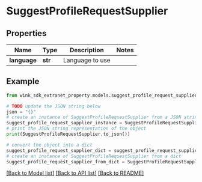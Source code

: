 # SuggestProfileRequestSupplier


## Properties

Name | Type | Description | Notes
------------ | ------------- | ------------- | -------------
**language** | **str** | Language to use | 

## Example

```python
from wink_sdk_extranet_property.models.suggest_profile_request_supplier import SuggestProfileRequestSupplier

# TODO update the JSON string below
json = "{}"
# create an instance of SuggestProfileRequestSupplier from a JSON string
suggest_profile_request_supplier_instance = SuggestProfileRequestSupplier.from_json(json)
# print the JSON string representation of the object
print(SuggestProfileRequestSupplier.to_json())

# convert the object into a dict
suggest_profile_request_supplier_dict = suggest_profile_request_supplier_instance.to_dict()
# create an instance of SuggestProfileRequestSupplier from a dict
suggest_profile_request_supplier_from_dict = SuggestProfileRequestSupplier.from_dict(suggest_profile_request_supplier_dict)
```
[[Back to Model list]](../README.md#documentation-for-models) [[Back to API list]](../README.md#documentation-for-api-endpoints) [[Back to README]](../README.md)


